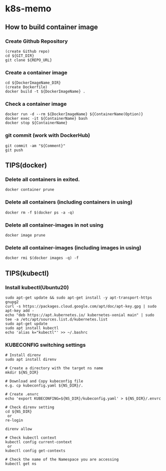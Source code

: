 # k8s-memo

## How to build container image

### Create Github Repository
```
(create Github repo)
cd ${GIT_DIR}
git clone ${REPO_URL}
```

### Create a container image
```
cd ${DockerImageName_DIR}
(create Dockerfile)
docker build -t ${DockerImageName} .
```

### Check a container image
```
docker run -d --rm ${DockerImageName} ${ContainerName(Option)} 
docker exec -it ${ContainerName} bash
docker stop ${ContainerName}
```

### git commit (work with DockerHub)
```
git commit -am "${Comment}"
git push
```

## TIPS(docker)

### Delete all containers in exited.
```
docker container prune
```

### Delete all containers (including containers in using)
```
docker rm -f $(docker ps -a -q)
```

### Delete all container-images in not using
```
docker image prune
```

### Delete all container-images (including images in using)
```
docker rmi $(docker images -q) -f
```

## TIPS(kubectl)
### Install kubectl(Ubuntu20)
```
sudo apt-get update && sudo apt-get install -y apt-transport-https gnupg2
curl -s https://packages.cloud.google.com/apt/doc/apt-key.gpg | sudo apt-key add -
echo "deb https://apt.kubernetes.io/ kubernetes-xenial main" | sudo tee -a /etc/apt/sources.list.d/kubernetes.list
sudo apt-get update
sudo apt install kubectl
echo 'alias k="kubectl"' >> ~/.bashrc
```

### KUBECONFIG switching settings
```
# Install direnv
sudo apt install direnv

# Create a directory with the target ns name
mkdir ${NS_DIR}

# Download and Copy kubeconfig file
e.g. cp kubeconfig.yaml ${NS_DIR}/.

# Create .envrc
echo 'export KUBECONFING=${NS_DIR}/kubeconfig.yaml' > ${NS_DIR}/.envrc

# Check direnv setting
cd ${NS_DIR}
 or
re-login

direnv allow

# Check kubectl context
kubectl config current-context
 or
kubectl config get-contexts

# Check the name of the Namespace you are accessing
kubectl get ns
```
